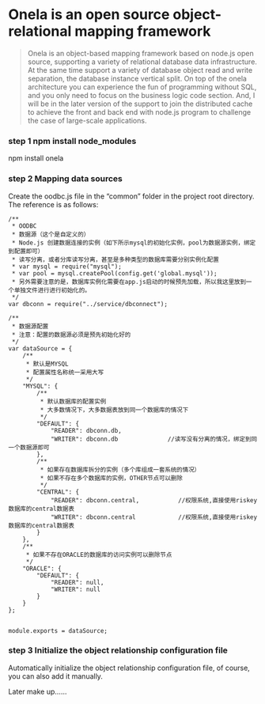 # Onela is an open source object-relational mapping framework

> Onela is an object-based mapping framework based on node.js open source, supporting a variety of relational database data infrastructure. At the same time support a variety of database object read and write separation, the database instance vertical split. On top of the onela architecture you can experience the fun of programming without SQL, and you only need to focus on the business logic code section. And, I will be in the later version of the support to join the distributed cache to achieve the front and back end with node.js program to challenge the case of large-scale applications.



### step 1 npm install node_modules

npm install onela





### step 2 Mapping data sources

Create the oodbc.js file in the “common” folder in the project root directory. The reference is as follows:

```
/**
 * OODBC
 * 数据源（这个是自定义的）
 * Node.js 创建数据连接的实例（如下所示mysql的初始化实例，pool为数据源实例，绑定到配置即可）
 * 读写分离，或者分库读写分离，甚至是多种类型的数据库需要分别实例化配置
 * var mysql = require("mysql");
 * var pool = mysql.createPool(config.get('global.mysql'));
 * 另外需要注意的是，数据库实例化需要在app.js启动的时候预先加载，所以我这里放到一个单独文件进行进行初始化的。
 */
var dbconn = require("../service/dbconnect");

/**
 * 数据源配置
 * 注意：配置的数据源必须是预先初始化好的
 */
var dataSource = {
    /**
     * 默认是MYSQL
     * 配置属性名称统一采用大写
     */
    "MYSQL": {
        /**
         * 默认数据库的配置实例
         * 大多数情况下，大多数据表放到同一个数据库的情况下
         */
        "DEFAULT": {
            "READER": dbconn.db,
            "WRITER": dbconn.db              //读写没有分离的情况，绑定到同一个数据源即可
        },
        /**
         * 如果存在数据库拆分的实例（多个库组成一套系统的情况）
         * 如果不存在多个数据库的实例，OTHER节点可以删除
         */
        "CENTRAL": {
            "READER": dbconn.central,           //权限系统,直接使用riskey数据库的central数据表
            "WRITER": dbconn.central            //权限系统,直接使用riskey数据库的central数据表
        }
    },
    /**
     * 如果不存在ORACLE的数据库的访问实例可以删除节点
     */
    "ORACLE": {
        "DEFAULT": {
            "READER": null,
            "WRITER": null
        }
    }
};


module.exports = dataSource;
```



### step 3 Initialize the object relationship configuration file 

Automatically initialize the object relationship configuration file, of course, you can also add it manually.



Later make up……